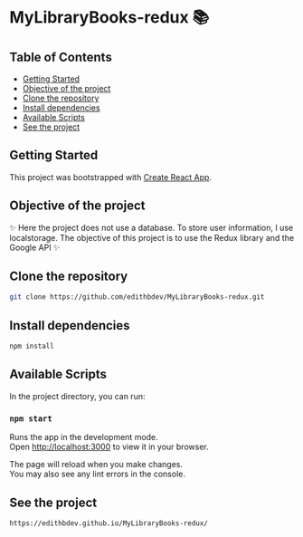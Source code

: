 # MyLibraryBooks-redux 📚 

## Table of Contents

- [Getting Started](#getting-started)
- [Objective of the project](#objective-of-the-project)
- [Clone the repository](#clone-the-repository)
- [Install dependencies](#install-dependencies)
- [Available Scripts](#available-scripts)
- [See the project](#see-the-project)

## Getting Started

This project was bootstrapped with [Create React App](https://github.com/facebook/create-react-app).

## Objective of the project
✨ Here the project does not use a database. To store user information, I use localstorage.
The objective of this project is to use the Redux library and the Google API ✨

## Clone the repository

```bash
git clone https://github.com/edithbdev/MyLibraryBooks-redux.git
```

## Install dependencies

```bash
npm install
```

## Available Scripts

In the project directory, you can run:

### `npm start`

Runs the app in the development mode.\
Open [http://localhost:3000](http://localhost:3000) to view it in your browser.

The page will reload when you make changes.\
You may also see any lint errors in the console.

## See the project
```bash
https://edithbdev.github.io/MyLibraryBooks-redux/
```
